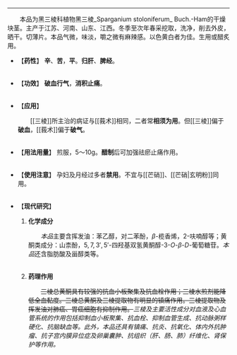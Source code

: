 ---
&emsp;&emsp;本品为黑三棱科植物黑三棱_Sparganium stoloniferum_ Buch.-Ham的干燥块茎。主产于江苏、河南、山东、江西。冬季至次年春采挖取，洗净，削去外皮，晒干。切薄片。本品气微，味淡，嚼之微有麻辣感。以色黄白者为佳。生用或醋炙用。

- 【**药性**】
	**辛**、**苦**，**平**。**归肝**、**脾经**。<br></br>

- 【**功效**】
	**破血行气**，**消积止痛**。<br></br>

- 【**应用**】
	
	&emsp;&emsp;[[三棱]]所主治的病证与[[莪术]]相同，二者常**相须为用**。但[[三棱]]偏于**破血**，[[莪术]]偏于**破气**。<br></br>

- 【**用法用量**】
	煎服，5～10g。**醋制**后可加强祛瘀止痛作用。<br></br>

- 【**使用注意**】
	孕妇及月经过多者**禁用**。不宜与[[芒硝]]、[[芒硝|玄明粉]]同用。<br></br>

- 【**现代研究**】
	1. **化学成分**
		
		&emsp;&emsp;<dfn>本品</dfn>主要含挥发油：苯乙醇，对二苯酚，$β$-榄香烯，$2$-呋喃醇等；黄酮类成分：山柰酚，$5,7,{3}',{5}'$-四羟基双氢黄酮醇-$3$-$O$-$β$-$D$-葡萄糖苷。<dfn>本品</dfn>还含脂肪酸及甾醇类等。<br></br>
	
	2. **药理作用**
		
		&emsp;&emsp;~~三棱总黄酮具有较强的抗血小板聚集及抗血栓作用；三棱水煎剂能降低全血黏度。三棱总黄酮及三棱提取物有明显的镇痛作用。三棱提取物及挥发油对肺癌、胃癌细胞有抑制作用。~~<dfn>三棱及主要活性成分对血液及心血管系统的作用包括抑制血小板聚集、抗血栓、抑制血管生成、抗动脉粥样硬化、抗脑缺血等。此外，本品还具有镇痛、抗炎、抗氧化、体内外抗肿瘤、抗子宫内膜异位症及卵巢囊肿、抗组织（肝、肠、肺）纤维化、肾保护等作用。</dfn>